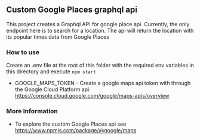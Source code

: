 ## Custom Google Places graphql api

This project creates a Graphql API for google place api. Currently, the only endpoint here is to search for a location. The api will return the location with its popular times data from Google Places  

### How to use

Create an .env file at the root of this folder with the required env variables in this directory and execute `npm start`
* GOOGLE_MAPS_TOKEN - Create a google maps api token with through the Google Cloud Platform api. https://console.cloud.google.com/google/maps-apis/overview

### More Information
* To explore the custom Google Places api see https://www.npmjs.com/package/@google/maps
